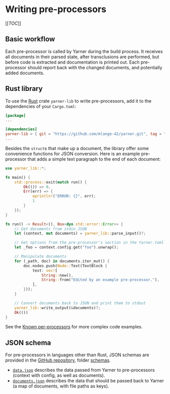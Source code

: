 # Writing pre-processors

[[_TOC_]]

## Basic workflow

Each pre-processor is called by Yarner during the build process. It receives all documents in their parsed state, after transclusions are performed, but before code is extracted and documentation is printed out. Each pre-processor should report back with the changed documents, and potentially added documents.

## Rust library

To use the [Rust](https://rust-lang.org) crate `yarner-lib` to write pre-processors, add it to the dependencies of your `Cargo.toml`:

```toml
[package]
...

[dependencies]
yarner-lib = { git = "https://github.com/mlange-42/yarner.git", tag = "0.5.0" }
...
```

Besides the `struct`s that make up a document, the library offer some convenience functions for JSON conversion. Here is an example pre-processor that adds a simple text paragraph to the end of each document:

```rust
use yarner_lib::*;

fn main() {
    std::process::exit(match run() {
        Ok(()) => 0,
        Err(err) => {
            eprintln!("ERROR: {}", err);
            1
        }
    });
}

fn run() -> Result<(), Box<dyn std::error::Error>> {
    // Get documents from stdin JSON
    let (context, mut documents) = yarner_lib::parse_input()?;

    // Get options from the pre-processor's section in the Yarner.toml
    let _foo = context.config.get("foo").unwrap();

    // Manipulate documents
    for (_path, doc) in documents.iter_mut() {
        doc.nodes.push(Node::Text(TextBlock {
            text: vec![
                String::new(),
                String::from("Edited by an example pre-processor."),
            ],
        }));
    }

    // Convert documents back to JSON and print them to stdout
    yarner_lib::write_output(&documents)?;
    Ok(())
}
```

See the [Known per-processors](./known.md) for more complex code examples.

## JSON schema

For pre-processors in languages other than Rust, JSON schemas are provided in the [GitHub repository](https://github.com/mlange-42/yarner), folder [schemas](https://github.com/mlange-42/yarner/tree/master/schemas).

* [`data.json`](https://github.com/mlange-42/yarner/blob/master/schemas/data.json) describes the data passed from Yarner to pre-processors (context with config, as well as documents).
* [`documents.json`](https://github.com/mlange-42/yarner/blob/master/schemas/documents.json) describes the data that should be passed back to Yarner (a map of documents, with file paths as keys).
